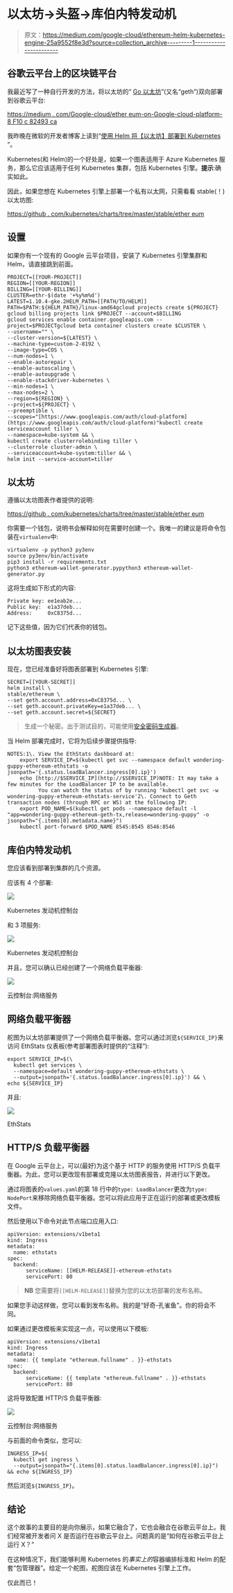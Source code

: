 # 以太坊→头盔→库伯内特发动机

> 原文：<https://medium.com/google-cloud/ethereum-helm-kubernetes-engine-25a9552f8e3d?source=collection_archive---------1----------------------->

## 谷歌云平台上的区块链平台

我最近写了一种自行开发的方法，将以太坊的“ [Go 以太坊](https://github.com/ethereum/go-ethereum)”(又名“geth”)双向部署到谷歌云平台:

[https://medium . com/Google-cloud/ether eum-on-Google-cloud-platform-8 F10 c 82493 ca](/google-cloud/ethereum-on-google-cloud-platform-8f10c82493ca)

我昨晚在微软的开发者博客上读到“[使用 Helm 将【以太坊】部署到 Kubernetes](https://www.microsoft.com/developerblog/2018/02/09/using-helm-deploy-blockchain-kubernetes/) ”。

Kubernetes(和 Helm)的一个好处是，如果一个图表适用于 Azure Kubernetes 服务，那么它应该适用于任何 Kubernetes 集群，包括 Kubernetes 引擎。**提示**:确实如此。

因此，如果您想在 Kubernetes 引擎上部署一个私有以太网，只需看看 stable(！)以太坊图:

[https://github . com/kubernetes/charts/tree/master/stable/ether eum](https://github.com/kubernetes/charts/tree/master/stable/ethereum)

## 设置

如果你有一个现有的 Google 云平台项目，安装了 Kubernetes 引擎集群和 Helm，请直接跳到前面。

```
PROJECT=[[YOUR-PROJECT]]
REGION=[[YOUR-REGION]]
BILLING=[[YOUR-BILLING]]
CLUSTER=ethr-$(date '+%y%m%d')
LATEST=1.10.4-gke.2HELM_PATH=[[PATH/TO/HELM]]
PATH=$PATH:${HELM_PATH}/linux-amd64gcloud projects create ${PROJECT}
gcloud billing projects link $PROJECT --account=$BILLING
gcloud services enable container.googleapis.com --project=$PROJECTgcloud beta container clusters create $CLUSTER \
--username="" \
--cluster-version=${LATEST} \
--machine-type=custom-2-8192 \
--image-type=COS \
--num-nodes=1 \
--enable-autorepair \
--enable-autoscaling \
--enable-autoupgrade \
--enable-stackdriver-kubernetes \
--min-nodes=1 \
--max-nodes=2 \
--region=${REGION} \
--project=${PROJECT} \
--preemptible \
--scopes="[https://www.googleapis.com/auth/cloud-platform](https://www.googleapis.com/auth/cloud-platform)"kubectl create serviceaccount tiller \
--namespace=kube-system && \
kubectl create clusterrolebinding tiller \
--clusterrole cluster-admin \
--serviceaccount=kube-system:tiller && \
helm init --service-account=tiller
```

## 以太坊

遵循以太坊图表作者提供的说明:

[https://github . com/kubernetes/charts/tree/master/stable/ether eum](https://github.com/kubernetes/charts/tree/master/stable/ethereum)

你需要一个钱包，说明书会解释如何在需要时创建一个。我唯一的建议是将命令包装在`virtualenv`中:

```
virtualenv -p python3 py3env
source py3env/bin/activate
pip3 install -r requirements.txt
python3 ethereum-wallet-generator.pypython3 ethereum-wallet-generator.py
```

这将生成如下形式的内容:

```
Private key: ee1eab2e...
Public key:  e1a37deb...
Address:     0xC8375d...
```

记下这些值，因为它们代表你的钱包。

## 以太坊图表安装

现在，您已经准备好将图表部署到 Kubernetes 引擎:

```
SECRET=[[YOUR-SECRET]]
helm install \
stable/ethereum \
--set geth.account.address=0xC8375d... \
--set geth.account.privateKey=e1a37deb... \
--set geth.account.secret=${SECRET}
```

> 生成一个秘密。出于测试目的，可能使用[安全密码生成器](https://passwordsgenerator.net/)。

当 Helm 部署完成时，它将为后续步骤提供指导:

```
NOTES:1\. View the EthStats dashboard at:
    export SERVICE_IP=$(kubectl get svc --namespace default wondering-guppy-ethereum-ethstats -o jsonpath='{.status.loadBalancer.ingress[0].ip}')
    echo [http://$SERVICE_IP](http://$SERVICE_IP)NOTE: It may take a few minutes for the LoadBalancer IP to be available.
          You can watch the status of by running 'kubectl get svc -w wondering-guppy-ethereum-ethstats-service'2\. Connect to Geth transaction nodes (through RPC or WS) at the following IP:
    export POD_NAME=$(kubectl get pods --namespace default -l "app=wondering-guppy-ethereum-geth-tx,release=wondering-guppy" -o jsonpath="{.items[0].metadata.name}")
    kubectl port-forward $POD_NAME 8545:8545 8546:8546
```

## 库伯内特发动机

您应该看到部署到集群的几个资源。

应该有 4 个部署:

![](img/098de41c18b436d21da71fae8eff2f26.png)

Kubernetes 发动机控制台

和 3 项服务:

![](img/4efa676e170b106b31843a9a75ad1f75.png)

Kubernetes 发动机控制台

并且，您可以确认已经创建了一个网络负载平衡器:

![](img/607d7f3d32c87db39bc64f31c0ba6443.png)

云控制台:网络服务

## 网络负载平衡器

舵图为以太坊部署提供了一个网络负载平衡器。您可以通过浏览`${SERVICE_IP}`来访问 EthStats 仪表板(参考部署图表时提供的“注释”):

```
export SERVICE_IP=$(\
  kubectl get services \
  --namespace=default wondering-guppy-ethereum-ethstats \
  --output=jsonpath='{.status.loadBalancer.ingress[0].ip}') && \
echo ${SERVICE_IP}
```

并且:

![](img/89050a26fcf7026aba97967f136789e4.png)

EthStats

## HTTP/S 负载平衡器

在 Google 云平台上，可以(最好)为这个基于 HTTP 的服务使用 HTTP/S 负载平衡器。为此，您可以更改现有部署或克隆以太坊图表报告，并进行以下更改。

通过将图表的`values.yaml`的第 18 行中的`type: LoadBalancer`更改为`type: NodePort`来移除网络负载平衡器。您可以将此应用于正在运行的部署或更改模板文件。

然后使用以下命令对此节点端口应用入口:

```
apiVersion: extensions/v1beta1
kind: Ingress
metadata:
  name: ethstats
spec:
  backend:
      serviceName: [[HELM-RELEASE]]-ethereum-ethstats
      servicePort: 80
```

> **NB** 您需要将`[[HELM-RELEASE]]`替换为您的以太坊部署的发布名称。

如果您手动这样做，您可以看到发布名称。我的是“好奇-孔雀鱼”。你的将会不同。

如果通过更改模板来实现这一点，可以使用以下模板:

```
apiVersion: extensions/v1beta1
kind: Ingress
metadata:
  name: {{ template "ethereum.fullname" . }}-ethstats
spec:
  backend:
      serviceName: {{ template "ethereum.fullname" . }}-ethstats
      servicePort: 80
```

这将导致配置 HTTP/S 负载平衡器:

![](img/fc0678dccb60016bde43da53e8ce2ece.png)

云控制台:网络服务

与前面的命令类似，您可以:

```
INGRESS_IP=${
  kubectl get ingress \
  --output=jsonpath="{.items[0].status.loadBalancer.ingress[0].ip}") && echo ${INGRESS_IP}
```

然后浏览`${INGRESS_IP}`。

## 结论

这个故事的主要目的是向你展示，如果它融合了，它也会融合在谷歌云平台上。我们经常被开发者问 X 是否运行在谷歌云平台上。问题真的是“如何在谷歌云平台上运行 X？”

在这种情况下，我们能够利用 Kubernetes 的*事实上的*容器编排标准和 Helm 的配套“包管理器”。给定一个舵图，舵图应该在 Kubernetes 引擎上工作。

仅此而已！